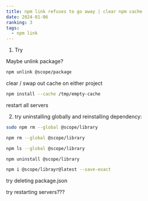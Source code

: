 ```yaml
---
title: npm link refuses to go away | clear npm cache
date: 2024-01-06
ranking: 3
tags:
  - npm link
---
```


1. Try

Maybe unlink package?

```sh
npm unlink @scope/package
```````

clear / swap out cache on either project

```sh
npm install --cache /tmp/empty-cache
```````

restart all servers


2. try uninstalling globally and reinstalling dependency:

```sh
sudo npm rm --global @scope/library
```````

```sh
npm rm --global @scope/library
```````

```sh
npm ls --global @scope/library
```````

```sh
npm uninstall @scope/library
```````

```sh
npm i @scope/librayr@latest --save-exact
```````

try deleting package.json

try restarting servers???
